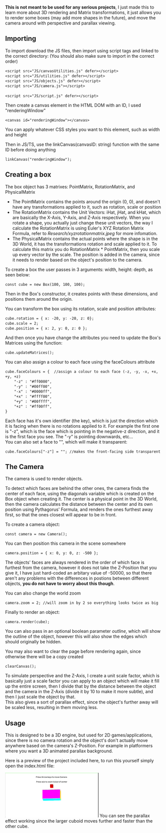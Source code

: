 **This is not meant to be used for any serious projects**, I just made this to learn more about 3D rendering and Matrix transformations, it just allows you to render some boxes (may add more shapes in the future), and move the camera around with perspective and parallax viewing.

## Importing
To import download the JS files, then import using script tags and linked to the correct directory: (You should also make sure to import in the correct order)
```
<script src="JS/canvasUtilities.js" defer></script>
<script src="JS/utilities.js" defer></script>
<script src="JS/objects.js" defer></script>
<script src="JS/camera.js"></script>

<script src="JS/script.js" defer></script>
```

Then create a canvas element in the HTML DOM with an ID, I used "renderingWindow"
```
<canvas id="renderingWindow"></canvas>
```
You can apply whatever CSS styles you want to this element, such as width and height

Then in JS/TS, use the linkCanvas(canvasID: string) function with the same ID before doing anything
```
linkCanvas("renderingWindow");
```

## Creating a box
The box object has 3 matrixes: PointMatrix, RotationMatrix, and PhysicalMatrix
- The PointMatrix contains the points around the origin (0, 0), and doesn't have any transformations applied to it, such as rotation, scale or position
- The RotationMatrix contains the Unit Vectors: iHat, jHat, and kHat, which are basically the X-Axis, Y-Axis, and Z-Axis respectively. When you rotate a shape, you actually just change these unit vectors, the way I calculate the RotationMatrix is using Euler's XYZ Rotation Matrix Formula, refer to *Research/xyzrotationmatrix.jpeg* for more infomation.
- The PhysicalMatrix contains the actual points where the shape is in the 3D World, it has the transformations rotation and scale applied to it. To calculate this matrix you do RotationMatrix * PointMatrix, then you scale up every vector by the scale. The position is added in the camera, since it needs to render based on the object's position to the camera.

To create a box the user passes in 3 arguments: width, height: depth, as seen below:
```
const cube = new Box(100, 100, 100);
```
Then in the Box's constructor, it creates points with these dimensions, and positions them around the origin.

You can transform the box using its rotation, scale and position attributes:
```
cube.rotation = { x: -20, y: -20, z: 0};
cube.scale = 2;
cube.position = { x: 2, y: 0, z: 0 };
```

And then once you have change the attributes you need to update the Box's Matrices using the function:
```
cube.updateMatrices();
```

You can also assign a colour to each face using the faceColours attribute
```
cube.faceColours = {  //assign a colour to each face (-z, -y, -x, +x, +y, +z)
    "-z" : "#ff0000",
    "-y" : "#00ff00",
    "-x" : "#0000ff",
    "+x" : "#ffff00",
    "+y" : "#00ffff",
    "+z" : "#ff00ff",
}
```
Each face has it's own identifier (the key), which is just the direction which it is facing when there is no rotations applied to it. For example the first one is "-z", which is the face which is pointing in the negative-z direction, and it is the first face you see. The "-y" is pointing downwards, etc...\
You can also set a face to "", which will make it transparent:
```
cube.faceColours["-z"] = ""; //makes the front-facing side transparent
```

## The Camera
The camera is used to render objects.

To detect which faces are behind the other ones, the camera finds the center of each face, using the diagonals variable which is created on the Box object when creating it. The center is a physical point in the 3D World, then the camera calculates the distance between the center and its own position using Pythagorus' Formula, and renders the ones furthest away first, so that the ones closest will appear to be in front.

To create a camera object:
```
const camera = new Camera();
```

You can then position this camera in the scene somewhere
```
camera.position = { x: 0, y: 0, z: -500 };
```

The objects' faces are always rendered in the order of which face is furthest from the camera, however it does not take the Z-Position that you give it, I have just hard-coded an arbitary value of -50000, so that there aren't any problems with the differences in postions between different objects, **you do not have to worry about this though**.

You can also change the world zoom
```
camera.zoom = 2; //will zoom in by 2 so everything looks twice as big
```

Finally to render an object:
```
camera.render(cube);
```
You can also pass in an optional boolean parameter *outline*, which will show the outline of the object, however this will also show the edges which should originally be hidden.

You may also want to clear the page before rendering again, since otherwise there will be a copy created
```
clearCanvas();
```

To simulate perspective and the Z-Axis, I create a unit scale factor, which is basically just a scale factor you can apply to an object which will make it fill up the entire screen, then I divide that by the distance between the object and the camera in the Z-Axis (divide it by 10 to make it more subtle), and then I just scale the object by that.\
This also gives a sort of parallax effect, since the object's further away will be scaled less, resulting in them moving less.

## Usage
This is designed to be a 3D engine, but used for 2D games/applications, since there is no camera rotation and the object's don't actually move anywhere based on the camera's Z-Position. For example in platformers where you want a 3D animated parallax background.

Here is a preview of the project included here, to run this yourself simply open the index.html file:

![Preview GIF](https://github.com/AryaaSk/3D-Engine/blob/master/Preview.gif?raw=true)
You can see the parallax effect working since the larger cuboid moves further and faster than the other cube.

